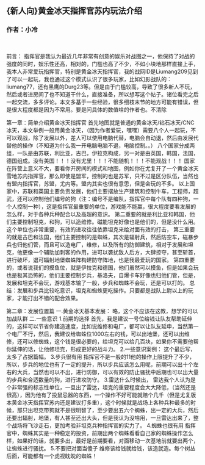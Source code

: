 ## {新人向}黄金冰天指挥官苏内玩法介绍
### 作者：小冷
<br>

前言：
指挥官是我认为最近几年非常有创意的娱乐对战图之一，他保持了对战的强度的同时，娱乐性还高，相对的，门槛也高了不少，不如小块地那样直接上手，我本人非常爱玩指挥官，特别是黄金冰天指挥官，我的战网ID是Liumang209见到了可以一起玩，我也通过这个模式认识了很多玩家，比如幻影战队的：liumang77，还有黑鹰的Durg23等。但是由于门槛较高，导致了很多新人不玩，然后或者进房间了也不知道干什么，直接准备，所以想写这个帖子。诸位看完之后一起交流，多多评论。本文多基于一些经验，很多细枝末节的地方可能有错误，但是很大程度都是因为不常用。要是问具体的数值啥的作者也。不清除

第一章：简单介绍黄金冰天指挥官
首先地图就是普通的黄金冰天/钻石冰天/CNC冰天，本文举例一般用黄金冰天，（因为作者爱玩，嘿嘿）需要八个人一起玩，不可以观战，除了发展以外，差人可以使用电脑代替，电脑会自动退，然后由发展代替他的操作（不知道为什么我一开电脑电脑不退，电脑控制。。）
八个国家分成两组，一队是由苏联，利比亚，古巴，伊拉克构成，另一对是由英国，韩国，法国，德国组成。没有美国！！！没有尤里！！！不能随机！！！不能观战！！！
国家在阵营上意义不大，要看你开房间的模式和地图，例如你在尤复开了一个黄金冰天雪地苏内指挥官，那么即使是盟军，控制的也是苏军，只不过是区分队伍，当然也有盟内指挥官，苏盟，尤内等。盟内其实也很有意思，但是会玩的不多。
以上国家中，苏联和英国主要负责发展，他们主要摆放生产建筑和控制牛车，工程师，超武，还可以控制他们编号的狗（注：编号不是编队，指挥官中每个队有四种狗，一个人控制一种），这是指挥官最重要的单位，游戏能不能赢，很大程度要看发展的怎么样，对于各种兵种配合以及高超的意识。
第二重要的就是利比亚和韩国，他们主要控制坦克，和狗，可以造维修。磁能坦克好像也是他们的，但是没什么用。这个单位也非常重要，有效的进攻往往依靠坦克来给对面有效的打击，
第三重要的就是古巴和法国，他们主要控制的是蜘蛛，其次是辐射兵，然后防空车，磁暴步兵也归他们管，而且可以造电厂，维修，以及所有的防御建筑，相对于发展和坦克，他更像一个辅助加刺客的作用，进可以袭扰敌人后方，大肆掠夺，甚至斩首，进行破坏，退可辐射地堡蜘蛛阵构建防守阵地，也是我最爱玩的国家。
第四重要的，或者说我们的摸鱼位，就是伊拉克和德国，他们虽然可以摸鱼，但是如果会玩也是极其恐怖的，他们主要控制步兵，基洛夫，自爆卡车好像也归他们管，但是，发展和坦克不会玩，游戏基本输了一般，步兵和蜘蛛不会玩，还是可以打的。
总结：发展和步兵比较吃意识，坦克和蜘蛛更吃操作。只要都是战队上尉以上的玩家，才能打出不错的配合效果。



第二章：发展位置篇
一.黄金冰天基本发展：
略，这个不应该在这教，想学的可以加战队群
二.一些意识
1.前期的选择
首先，我是建议一号位给钱让队友帮助延伸的，这样可以节省你建造速度，比如说维修和电厂，都可以让队友延申，当然第一个电厂不行，然后，我建议给蜘蛛位1000左右的钱，可以出地堡，还可以出维修，还可以修蜘蛛，这个钱是很必要的，给坦克可以给几百块，如果你不需要他帮你延伸的话，让他修坦克，形成更好的战斗力。
2.一些意识案例：
这个最后写，太多了占据篇幅。
3.步兵很有用
指挥官不是一般的11他的操作上限提升了不少，所以，步兵的地位也有了一定的提升，所以步兵应该怎么用呢，前期可以出十个左右的大兵，当然也可以不出，进行防御，可以有效的防止骚扰中后期也可以出大量的步兵和合适数量的狗，进行进攻防守。
3.雷达什么时候出，
雷达我个人认为是个非常强的标志性单位，一旦出了雷达，坦克的重要程度会大大降低，（当然还是很高），因为他有了投鼠忌器的东西，一个操作不好可能就赔个几千（但是尤复版本黄金冰天指挥官苏内还是建议打多重），这个时候就是战场上各种兵种最多的时候，那只出坦克带狗就不是很明智了，至少要出五六个蜘蛛，出一定的大兵，然后还要出辐射，地堡，有人甚至还出大头，但是我认为没啥用，一旦雷达出来了，整个战场将飞沙走石，更加考验非坦克兵种指挥官的实力了。
4.蜘蛛也很有用
指挥官中，蜘蛛其实是一种稳定的投资，前期出两个蜘蛛看看自己家的蜘蛛操作怎么样，如果好的话，就要多出，最好是前期要看，对面移动一次基地前就要出两个，让蜘蛛进行骚扰。
5.不要把对面当傻子
维修该给钱就给钱，该造就造。每个树丛后面，可能都有一个虎视眈眈的蜘蛛！